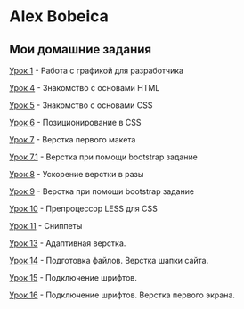 

# Alex Bobeica
## Мои домашние задания

[Урок 1](https://alexxx-eng.github.io/lesson_1/ "Моя Готовая Домашка") - Работа с графикой для разработчика

[Урок 4](https://alexxx-eng.github.io/lesson_2/ "Моя Готовая Домашка") - Знакомство с основами HTML

[Урок 5](https://alexxx-eng.github.io/lesson_3/ "Моя Готовая Домашка") - Знакомство с основами CSS

[Урок 6](https://alexxx-eng.github.io/lesson_4/ "Моя Готовая Домашка") - Позиционирование в CSS

[Урок 7](https://alexxx-eng.github.io/lesson_5/ "Моя Готовая Домашка") - Верстка первого макета

[Урок 7.1](https://alexxx-eng.github.io/lesson_10/ "Моя Готовая Домашка") - Верстка при помощи bootstrap задание

[Урок 8](https://alexxx-eng.github.io/lesson_6/ "Моя Готовая Домашка") - Ускорение верстки в разы

[Урок 9](https://alexxx-eng.github.io/lesson_7/ "Моя Готовая Домашка") - Верстка при помощи bootstrap задание

[Урок 10](https://alexxx-eng.github.io/lesson_8/ "Моя Готовая Домашка") - Препроцессор LESS для CSS

[Урок 11](https://alexxx-eng.github.io/lesson_9/ "Моя Готовая Домашка") - Сниппеты

[Урок 13](https://alexxx-eng.github.io/lesson_13/ "Моя Готовая Домашка") - Адаптивная верстка.

[Урок 14](https://alexxx-eng.github.io/lesson_14/ "Моя Готовая Домашка") - Подготовка файлов. Верстка шапки сайта.

[Урок 15](https://alexxx-eng.github.io/lesson_15/ "Моя Готовая Домашка") - Подключение шрифтов.

[Урок 16](https://alexxx-eng.github.io/lesson_16/ "Моя Готовая Домашка") - Подключение шрифтов. Верстка первого экрана.


